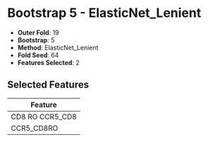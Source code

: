 # Bootstrap 5 - ElasticNet_Lenient

- **Outer Fold**: 19
- **Bootstrap**: 5
- **Method**: ElasticNet_Lenient
- **Fold Seed**: 64
- **Features Selected**: 2

## Selected Features

| Feature |
|---------|
| CD8 RO CCR5_CD8 |
| CCR5_CD8RO |
